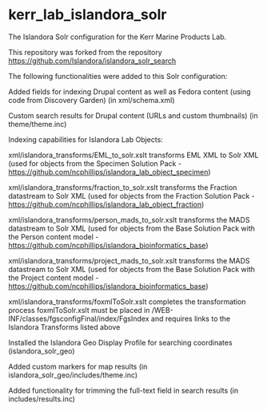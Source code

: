 kerr_lab_islandora_solr
=======================

The Islandora Solr configuration for the Kerr Marine Products Lab.

This repository was forked from the repository https://github.com/Islandora/islandora_solr_search

The following functionalities were added to this Solr configuration:

Added fields for indexing Drupal content as well as Fedora content (using code from Discovery Garden) (in xml/schema.xml)

Custom search results for Drupal content (URLs and custom thumbnails) (in theme/theme.inc)

Indexing capabilities for Islandora Lab Objects:

  xml/islandora_transforms/EML_to_solr.xslt transforms EML XML to Solr XML (used for objects from the Specimen Solution Pack - https://github.com/ncphillips/islandora_lab_object_specimen)
  
  xml/islandora_transforms/fraction_to_solr.xslt transforms the Fraction datastream to Solr XML (used for objects from the Fraction Solution Pack - https://github.com/ncphillips/islandora_lab_object_fraction)
  
  xml/islandora_transforms/person_mads_to_solr.xslt transforms the MADS datastream to Solr XML (used for objects from the Base Solution Pack with the Person content model - https://github.com/ncphillips/islandora_bioinformatics_base)
  
  xml/islandora_transforms/project_mads_to_solr.xslt transforms the MADS datastream to Solr XML (used for objects from the Base Solution Pack with the Project content model - https://github.com/ncphillips/islandora_bioinformatics_base)
  
  xml/islandora_transforms/foxmlToSolr.xslt completes the transformation process
    foxmlToSolr.xslt must be placed in <gsearch-home>/WEB-INF/classes/fgsconfigFinal/index/FgsIndex and requires links to the Islandora Transforms listed above

Installed the Islandora Geo Display Profile for searching coordinates (islandora_solr_geo)

Added custom markers for map results (in islandora_solr_geo/includes/theme.inc)

Added functionality for trimming the full-text field in search results (in includes/results.inc)
